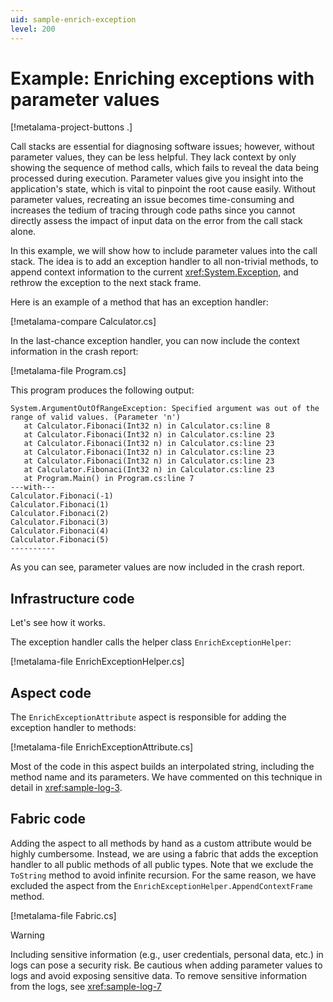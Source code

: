```yaml
---
uid: sample-enrich-exception
level: 200
---
```


# Example: Enriching exceptions with parameter values

[!metalama-project-buttons .]

Call stacks are essential for diagnosing software issues; however, without parameter values, they can be less helpful.
They lack context by only showing the sequence of method calls, which fails to reveal the data being processed during
execution. Parameter values give you insight into the application's state, which is vital to pinpoint the root cause
easily. Without parameter values, recreating an issue becomes time-consuming and increases the tedium of tracing through
code paths since you cannot directly assess the impact of input data on the error from the call stack alone.

In this example, we will show how to include parameter values into the call stack. The idea is to add an exception
handler to all non-trivial methods, to append context information to the current <xref:System.Exception>, and rethrow
the exception to the next stack frame.

Here is an example of a method that has an exception handler:

[!metalama-compare Calculator.cs]

In the last-chance exception handler, you can now include the context information in the crash report:

[!metalama-file Program.cs]

This program produces the following output:

```text
System.ArgumentOutOfRangeException: Specified argument was out of the range of valid values. (Parameter 'n')
   at Calculator.Fibonaci(Int32 n) in Calculator.cs:line 8
   at Calculator.Fibonaci(Int32 n) in Calculator.cs:line 23
   at Calculator.Fibonaci(Int32 n) in Calculator.cs:line 23
   at Calculator.Fibonaci(Int32 n) in Calculator.cs:line 23
   at Calculator.Fibonaci(Int32 n) in Calculator.cs:line 23
   at Calculator.Fibonaci(Int32 n) in Calculator.cs:line 23
   at Program.Main() in Program.cs:line 7
---with---
Calculator.Fibonaci(-1)
Calculator.Fibonaci(1)
Calculator.Fibonaci(2)
Calculator.Fibonaci(3)
Calculator.Fibonaci(4)
Calculator.Fibonaci(5)
----------
```

As you can see, parameter values are now included in the crash report.

## Infrastructure code

Let's see how it works.

The exception handler calls the helper class `EnrichExceptionHelper`:

[!metalama-file EnrichExceptionHelper.cs]

## Aspect code

The `EnrichExceptionAttribute` aspect is responsible for adding the exception handler to methods:

[!metalama-file EnrichExceptionAttribute.cs]

Most of the code in this aspect builds an interpolated string, including the method name and its parameters. We have
commented on this technique in detail in <xref:sample-log-3>.

## Fabric code

Adding the aspect to all methods by hand as a custom attribute would be highly cumbersome. Instead, we are using a
fabric that adds the exception handler to all public methods of all public types. Note that we exclude the `ToString`
method to avoid infinite recursion. For the same reason, we have excluded the aspect from
the `EnrichExceptionHelper.AppendContextFrame` method.

[!metalama-file Fabric.cs]

> [!WARNING]
> Including sensitive information (e.g., user credentials, personal data, etc.) in logs can pose a security risk. Be
> cautious when adding parameter values to logs and avoid exposing sensitive data.
> To remove sensitive information from the logs, see <xref:sample-log-7>
